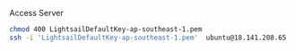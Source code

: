 Access Server

```sh
chmod 400 LightsailDefaultKey-ap-southeast-1.pem
ssh -i 'LightsailDefaultKey-ap-southeast-1.pem'  ubuntu@18.141.208.65 
```